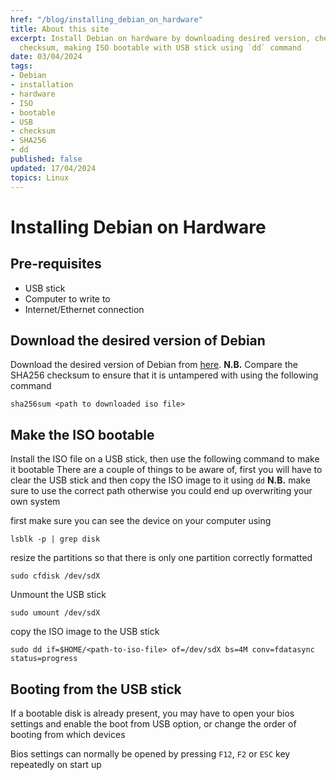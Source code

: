 ```yaml
---
href: "/blog/installing_debian_on_hardware"
title: About this site
excerpt: Install Debian on hardware by downloading desired version, checking SHA256
  checksum, making ISO bootable with USB stick using `dd` command
date: 03/04/2024
tags:
- Debian
- installation
- hardware
- ISO
- bootable
- USB
- checksum
- SHA256
- dd
published: false
updated: 17/04/2024
topics: Linux
---
```


# Installing Debian on Hardware

## Pre-requisites
- USB stick
- Computer to write to
- Internet/Ethernet connection

## Download the desired version of Debian

Download the desired version of Debian from [here](https://www.debian.org/).
**N.B.** Compare the SHA256 checksum to ensure that it is untampered with using the following command
```shell
sha256sum <path to downloaded iso file>
```

## Make the ISO bootable

Install the ISO file on a USB stick, then use the following command to make it bootable
There are a couple of things to be aware of, first you will have to clear the USB stick and then copy the ISO image to it using `dd`
**N.B.** make sure to use the correct path otherwise you could end up overwriting your own system

first make sure you can see the device on your computer using
```shell
lsblk -p | grep disk
```
resize the partitions so that there is only one partition correctly formatted
```shell
sudo cfdisk /dev/sdX
```
Unmount the USB stick
```shell
sudo umount /dev/sdX
```
copy the ISO image to the USB stick
```shell
sudo dd if=$HOME/<path-to-iso-file> of=/dev/sdX bs=4M conv=fdatasync status=progress
```

## Booting from the USB stick

If a bootable disk is already present, you may have to open your bios settings and enable the boot from USB option, or change the order of booting from which devices

Bios settings can normally be opened by pressing `F12`, `F2` or `ESC` key repeatedly on start up